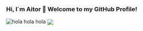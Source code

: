 ### Hi, I´m Aitor 👋 Welcome to my GitHub Profile!

<!--
**Aitorgb/Aitorgb** is a ✨ _special_ ✨ repository because its `README.md` (this file) appears on your GitHub profile.

Here are some ideas to get you started:

- 🔭 I’m currently working on ...
- 🌱 I’m currently learning ...
- 👯 I’m looking to collaborate on ...
- 🤔 I’m looking for help with ...
- 💬 Ask me about ...
- 📫 How to reach me: ...
- 😄 Pronouns: ...
- ⚡ Fun fact: ...
-->
<img src="https://raw.fithubusercontent.com/Aitorgb/Aitorgb/master/gh-header-image-cropped.png" alt="hola hola hola">
<img align="center" src="https://github-readme-stats.vercel.app/api?username=Aitorgb&theme=prussian" />

